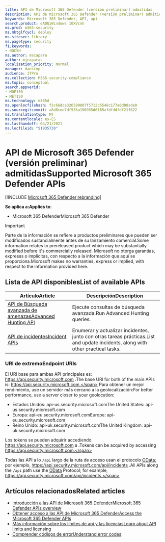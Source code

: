```yaml
---
title: API de Microsoft 365 Defender (versión preliminar) admitidas
description: API de Microsoft 365 Defender (versión preliminar) admitidas
keywords: Microsoft 365 Defender, API, api
search.product: eADQiWindows 10XVcnh
ms.prod: m365-security
ms.mktglfcycl: deploy
ms.sitesec: library
ms.pagetype: security
f1.keywords:
- NOCSH
ms.author: macapara
author: mjcaparas
localization_priority: Normal
manager: dansimp
audience: ITPro
ms.collection: M365-security-compliance
ms.topic: conceptual
search.appverid:
- MOE150
- MET150
ms.technology: m365d
ms.openlocfilehash: f2c66dca326589807f5712c5548c177a0d08ade0
ms.sourcegitcommit: a8d8cee7df535a150985d6165afdfddfdf21f622
ms.translationtype: MT
ms.contentlocale: es-ES
ms.lasthandoff: 04/21/2021
ms.locfileid: "51935730"
---
```

# <a name="supported-microsoft-365-defender-apis"></a><span data-ttu-id="6e4ce-104">API de Microsoft 365 Defender (versión preliminar) admitidas</span><span class="sxs-lookup"><span data-stu-id="6e4ce-104">Supported Microsoft 365 Defender APIs</span></span> 

[!INCLUDE [Microsoft 365 Defender rebranding](../includes/microsoft-defender.md)]

<span data-ttu-id="6e4ce-105">**Se aplica a:**</span><span class="sxs-lookup"><span data-stu-id="6e4ce-105">**Applies to:**</span></span>
- <span data-ttu-id="6e4ce-106">Microsoft 365 Defender</span><span class="sxs-lookup"><span data-stu-id="6e4ce-106">Microsoft 365 Defender</span></span>

> [!IMPORTANT]
> <span data-ttu-id="6e4ce-107">Parte de la información se refiere a productos preliminares que pueden ser modificados sustancialmente antes de su lanzamiento comercial.</span><span class="sxs-lookup"><span data-stu-id="6e4ce-107">Some information relates to prereleased product which may be substantially modified before it's commercially released.</span></span> <span data-ttu-id="6e4ce-108">Microsoft no otorga garantías, expresas o implícitas, con respecto a la información que aquí se proporciona.</span><span class="sxs-lookup"><span data-stu-id="6e4ce-108">Microsoft makes no warranties, express or implied, with respect to the information provided here.</span></span>

## <a name="list-of-available-apis"></a><span data-ttu-id="6e4ce-109">Lista de API disponibles</span><span class="sxs-lookup"><span data-stu-id="6e4ce-109">List of available APIs</span></span>

<span data-ttu-id="6e4ce-110">Artículo</span><span class="sxs-lookup"><span data-stu-id="6e4ce-110">Article</span></span> | <span data-ttu-id="6e4ce-111">Descripción</span><span class="sxs-lookup"><span data-stu-id="6e4ce-111">Description</span></span>
-|-
[<span data-ttu-id="6e4ce-112">API de Búsqueda avanzada de amenazas</span><span class="sxs-lookup"><span data-stu-id="6e4ce-112">Advanced Hunting API</span></span>](api-advanced-hunting.md) | <span data-ttu-id="6e4ce-113">Ejecute consultas de búsqueda avanzada.</span><span class="sxs-lookup"><span data-stu-id="6e4ce-113">Run Advanced Hunting queries.</span></span>
[<span data-ttu-id="6e4ce-114">API de incidentes</span><span class="sxs-lookup"><span data-stu-id="6e4ce-114">Incident APIs</span></span>](api-incident.md) | <span data-ttu-id="6e4ce-115">Enumerar y actualizar incidentes, junto con otras tareas prácticas.</span><span class="sxs-lookup"><span data-stu-id="6e4ce-115">List and update incidents, along with other practical tasks.</span></span>

### <a name="endpoint-uris"></a><span data-ttu-id="6e4ce-116">URI de extremo</span><span class="sxs-lookup"><span data-stu-id="6e4ce-116">Endpoint URIs</span></span>

<span data-ttu-id="6e4ce-117">El URI base para ambas API principales es: https://api.security.microsoft.com .</span><span class="sxs-lookup"><span data-stu-id="6e4ce-117">The base URI for both of the main APIs is: https://api.security.microsoft.com.</span></span> <span data-ttu-id="6e4ce-118">Para obtener un mejor rendimiento, use un servidor más cercano a la geolocalización:</span><span class="sxs-lookup"><span data-stu-id="6e4ce-118">For better performance, use a server closer to your geolocation:</span></span>

- <span data-ttu-id="6e4ce-119">Estados Unidos: api-us.security.microsoft.com</span><span class="sxs-lookup"><span data-stu-id="6e4ce-119">The United States: api-us.security.microsoft.com</span></span>
- <span data-ttu-id="6e4ce-120">Europa: api-eu.security.microsoft.com</span><span class="sxs-lookup"><span data-stu-id="6e4ce-120">Europe: api-eu.security.microsoft.com</span></span>
- <span data-ttu-id="6e4ce-121">Reino Unido: api-uk.security.microsoft.com</span><span class="sxs-lookup"><span data-stu-id="6e4ce-121">The United Kingdom: api-uk.security.microsoft.com</span></span>

<span data-ttu-id="6e4ce-122">Los tokens se pueden adquirir accediendo https://api.security.microsoft.com a .</span><span class="sxs-lookup"><span data-stu-id="6e4ce-122">Tokens can be acquired by accessing https://api.security.microsoft.com.</span></span>

<span data-ttu-id="6e4ce-123">Todas las API a lo `/api` largo de la ruta de acceso usan el protocolo [OData;](/odata/overview) por ejemplo, https://api.security.microsoft.com/api/incidents .</span><span class="sxs-lookup"><span data-stu-id="6e4ce-123">All APIs along the `/api` path use the [OData](/odata/overview) Protocol; for example, https://api.security.microsoft.com/api/incidents.</span></span>

## <a name="related-articles"></a><span data-ttu-id="6e4ce-124">Artículos relacionados</span><span class="sxs-lookup"><span data-stu-id="6e4ce-124">Related articles</span></span>

- [<span data-ttu-id="6e4ce-125">Introducción a las API de Microsoft 365 Defender</span><span class="sxs-lookup"><span data-stu-id="6e4ce-125">Microsoft 365 Defender APIs overview</span></span>](api-overview.md)
- [<span data-ttu-id="6e4ce-126">Obtener acceso a las API de Microsoft 365 Defender</span><span class="sxs-lookup"><span data-stu-id="6e4ce-126">Access the Microsoft 365 Defender APIs</span></span>](api-access.md)
- [<span data-ttu-id="6e4ce-127">Más información sobre los límites de api y las licencias</span><span class="sxs-lookup"><span data-stu-id="6e4ce-127">Learn about API limits and licensing</span></span>](api-terms.md)
- [<span data-ttu-id="6e4ce-128">Comprender códigos de error</span><span class="sxs-lookup"><span data-stu-id="6e4ce-128">Understand error codes</span></span>](api-error-codes.md)